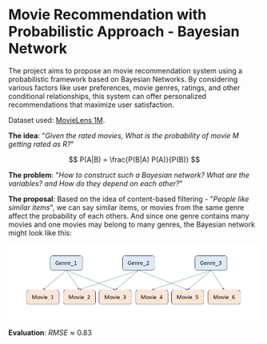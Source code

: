 # Movie Recommendation with Probabilistic Approach - Bayesian Network

The project aims to propose an movie recommendation system using a probabilistic framework based on Bayesian Networks. By considering various factors like user preferences, movie genres, ratings, and other conditional relationships, this system can offer personalized recommendations that maximize user satisfaction.

Dataset used: [MovieLens 1M](https://grouplens.org/datasets/movielens/1m/).

**The idea**: "*Given the rated movies, What is the probability of movie M getting rated as R?*"

$$
P(A|B) = \frac{P(B|A) P(A)}{P(B)}
$$

**The problem**: "*How to construct such a Bayesian network? What are the variables? and How do they depend on each other?*"

**The proposal**: Based on the idea of content-based filtering - "*People like similar items*", we can say similar items, or movies from the same genre affect the probability of each others. And since one genre contains many movies and one movies may belong to many genres, the Bayesian network might look like this:

![Bayesian network](./img/Bayesian%20Network.JPG)

**Evaluation**: $RMSE \approx 0.83$
